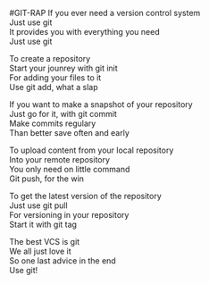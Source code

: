 #GIT-RAP
If you ever need a version control system <br>
Just use git <br>
It provides you with everything you need <br>
Just use git

To create a repository <br>
Start your jounrey with git init <br>
For adding your files to it <br>
Use git add, what a slap <br>

If you want to make a snapshot of your repository <br>
Just go for it, with git commit <br>
Make commits regulary <br>
Than better save often and early <br>

To upload content from your local repository <br>
Into your remote repository <br>
You only need on little command <br>
Git push, for the win <br>

To get the latest version of the repository <br>
Just use git pull <br>
For versioning in your repository <br>
Start it with git tag <br>

The best VCS is git <br>
We all just love it <br>
So one last advice in the end <br>
Use git!

